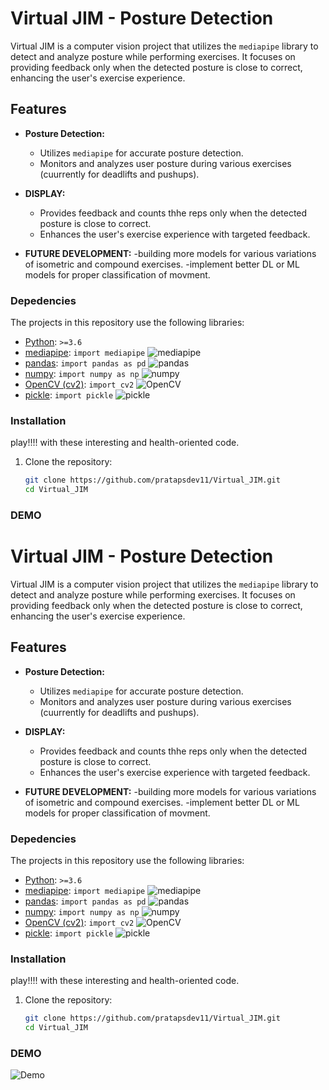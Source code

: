 # Virtual JIM - Posture Detection

Virtual JIM is a computer vision project that utilizes the `mediapipe` library to detect and analyze posture while performing exercises. It focuses on providing feedback only when the detected posture is close to correct, enhancing the user's exercise experience.

## Features

- **Posture Detection:**
  - Utilizes `mediapipe` for accurate posture detection.
  - Monitors and analyzes user posture during various exercises (cuurrently for deadlifts and pushups).

- **DISPLAY:**
  - Provides feedback and counts thhe reps  only when the detected posture is close to correct.
  - Enhances the user's exercise experience with targeted feedback.

 - **FUTURE DEVELOPMENT:**
   -building more models for various variations of isometric and compound exercises.
   -implement better DL or ML models for proper classification of movment.   



### Depedencies

The projects in this repository use the following libraries:

- [Python](https://www.python.org/): `>=3.6`
- [mediapipe](https://mediapipe.dev/): `import mediapipe` ![mediapipe](https://img.shields.io/badge/mediapipe-vX.X.X-blue)
- [pandas](https://pandas.pydata.org/): `import pandas as pd` ![pandas](https://img.shields.io/badge/pandas-v1.3.3-blue)
- [numpy](https://numpy.org/): `import numpy as np` ![numpy](https://img.shields.io/badge/numpy-v1.21.2-blue)
- [OpenCV (cv2)](https://opencv.org/): `import cv2` ![OpenCV](https://img.shields.io/badge/OpenCV-v4.5.3-blue)
- [pickle](https://docs.python.org/3/library/pickle.html): `import pickle` ![pickle](https://img.shields.io/badge/pickle-Python%20Standard%20Library-blue)

### Installation
play!!!! with these interesting and health-oriented code.  
1. Clone the repository:
   ```bash
   git clone https://github.com/pratapsdev11/Virtual_JIM.git
   cd Virtual_JIM

### DEMO
# Virtual JIM - Posture Detection

Virtual JIM is a computer vision project that utilizes the `mediapipe` library to detect and analyze posture while performing exercises. It focuses on providing feedback only when the detected posture is close to correct, enhancing the user's exercise experience.

## Features

- **Posture Detection:**
  - Utilizes `mediapipe` for accurate posture detection.
  - Monitors and analyzes user posture during various exercises (cuurrently for deadlifts and pushups).

- **DISPLAY:**
  - Provides feedback and counts thhe reps  only when the detected posture is close to correct.
  - Enhances the user's exercise experience with targeted feedback.

 - **FUTURE DEVELOPMENT:**
   -building more models for various variations of isometric and compound exercises.
   -implement better DL or ML models for proper classification of movment.   



### Depedencies

The projects in this repository use the following libraries:

- [Python](https://www.python.org/): `>=3.6`
- [mediapipe](https://mediapipe.dev/): `import mediapipe` ![mediapipe](https://img.shields.io/badge/mediapipe-vX.X.X-blue)
- [pandas](https://pandas.pydata.org/): `import pandas as pd` ![pandas](https://img.shields.io/badge/pandas-v1.3.3-blue)
- [numpy](https://numpy.org/): `import numpy as np` ![numpy](https://img.shields.io/badge/numpy-v1.21.2-blue)
- [OpenCV (cv2)](https://opencv.org/): `import cv2` ![OpenCV](https://img.shields.io/badge/OpenCV-v4.5.3-blue)
- [pickle](https://docs.python.org/3/library/pickle.html): `import pickle` ![pickle](https://img.shields.io/badge/pickle-Python%20Standard%20Library-blue)

### Installation
play!!!! with these interesting and health-oriented code.  
1. Clone the repository:
   ```bash
   git clone https://github.com/pratapsdev11/Virtual_JIM.git
   cd Virtual_JIM

### DEMO
![Demo](https://github.com/pratapsdev11/Virtual_JIM/blob/main/demo/lift.gif)


